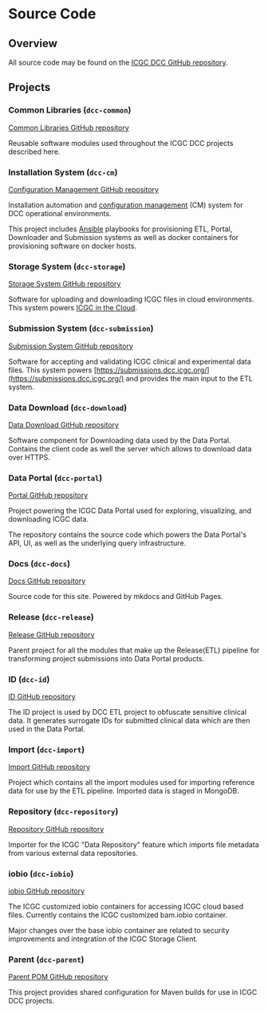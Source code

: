 # Source Code

## Overview

All source code may be found on the [ICGC DCC GitHub repository](https://github.com/icgc-dcc).

## Projects

### Common Libraries (`dcc-common`)
[Common Libraries GitHub repository](https://github.com/icgc-dcc/dcc-common)

Reusable software modules used throughout the ICGC DCC projects described here.

### Installation System (`dcc-cm`)
[Configuration Management GitHub repository](https://github.com/icgc-dcc/dcc-cm)

Installation automation and [configuration management](https://en.wikipedia.org/wiki/Configuration_management) (CM) system for DCC operational environments.

This project includes [Ansible](https://www.ansible.com/) playbooks for provisioning ETL, Portal, Downloader and Submission systems as well
as docker containers for provisioning software on docker hosts.

### Storage System (`dcc-storage`)
[Storage System GitHub repository](https://github.com/icgc-dcc/dcc-storage)

Software for uploading and downloading ICGC files in cloud environments. This system powers [ICGC in the Cloud](/cloud/about/).

### Submission System (`dcc-submission`)
[Submission System GitHub repository](https://github.com/icgc-dcc/dcc-submission)

Software for accepting and validating ICGC clinical and experimental data files. This system powers [https://submissions.dcc.icgc.org/](https://submissions.dcc.icgc.org/) and provides the main input to the ETL system.

### Data Download (`dcc-download`)
[Data Download GitHub repository](https://github.com/icgc-dcc/dcc-download)

Software component for Downloading data used by the Data Portal. Contains the client code as well the server which allows to download data over HTTPS.

### Data Portal (`dcc-portal`)
[Portal GitHub repository](https://github.com/icgc-dcc/dcc-portal)

Project powering the ICGC Data Portal used for exploring, visualizing, and downloading ICGC data.

The repository contains the source code which powers the Data Portal's API, UI, as well as the underlying query infrastructure.

### Docs (`dcc-docs`)
[Docs GitHub repository](https://github.com/icgc-dcc/dcc-docs)

Source code for this site. Powered by mkdocs and GitHub Pages.

### Release (`dcc-release`)
[Release GitHub repository](https://github.com/icgc-dcc/dcc-release)

Parent project for all the modules that make up the Release(ETL) pipeline for transforming project submissions into Data Portal products.

### ID (`dcc-id`)
[ID GitHub repository](https://github.com/icgc-dcc/dcc-id)

The ID project is used by DCC ETL project to obfuscate sensitive clinical data. It generates surrogate IDs for submitted clinical
data which are then used in the Data Portal.

### Import (`dcc-import`)
[Import GitHub repository](https://github.com/icgc-dcc/dcc-import)

Project which contains all the import modules used for importing reference data for use by the ETL pipeline. Imported data
is staged in MongoDB.

### Repository (`dcc-repository`)
[Repository GitHub repository](https://github.com/icgc-dcc/dcc-repository)

Importer for the ICGC "Data Repository" feature which imports file metadata from various external data repositories.

### iobio (`dcc-iobio`)
[iobio GitHub repository](https://github.com/icgc-dcc/dcc-iobio)

The ICGC customized iobio containers for accessing ICGC cloud based files. Currently contains the
ICGC customized bam.iobio container.

Major changes over the base iobio container are related to security improvements and integration of
the ICGC Storage Client.

### Parent (`dcc-parent`)
[Parent POM GitHub repository](https://github.com/icgc-dcc/dcc-parent)

This project provides shared configuration for Maven builds for use in ICGC DCC projects.
